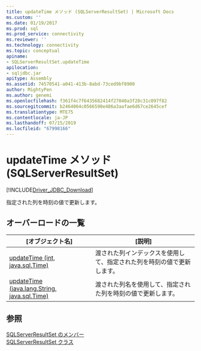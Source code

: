 ```yaml
---
title: updateTime メソッド (SQLServerResultSet) | Microsoft Docs
ms.custom: ''
ms.date: 01/19/2017
ms.prod: sql
ms.prod_service: connectivity
ms.reviewer: ''
ms.technology: connectivity
ms.topic: conceptual
apiname:
- SQLServerResultSet.updateTime
apilocation:
- sqljdbc.jar
apitype: Assembly
ms.assetid: 74570541-a041-413b-8abd-73ced9bf8900
author: MightyPen
ms.author: genemi
ms.openlocfilehash: f361f4c7f6435682414f27040a3f28c31c097f82
ms.sourcegitcommit: b2464064c0566590e486a3aafae6d67ce2645cef
ms.translationtype: MTE75
ms.contentlocale: ja-JP
ms.lasthandoff: 07/15/2019
ms.locfileid: "67998166"
---
```

# <a name="updatetime-method-sqlserverresultset"></a>updateTime メソッド (SQLServerResultSet)
[!INCLUDE[Driver_JDBC_Download](../../../includes/driver_jdbc_download.md)]

  指定された列を時刻の値で更新します。  
  
## <a name="overload-list"></a>オーバーロードの一覧  
  
|[オブジェクト名]|[説明]|  
|----------|-----------------|  
|[updateTime (int, java.sql.Time)](../../../connect/jdbc/reference/updatetime-method-int-java-sql-time.md)|渡された列インデックスを使用して、指定された列を時刻の値で更新します。|  
|[updateTime (java.lang.String, java.sql.Time)](../../../connect/jdbc/reference/updatetime-method-java-lang-string-java-sql-time.md)|渡された列名を使用して、指定された列を時刻の値で更新します。|  
  
## <a name="see-also"></a>参照  
 [SQLServerResultSet のメンバー](../../../connect/jdbc/reference/sqlserverresultset-members.md)   
 [SQLServerResultSet クラス](../../../connect/jdbc/reference/sqlserverresultset-class.md)  
  
  
